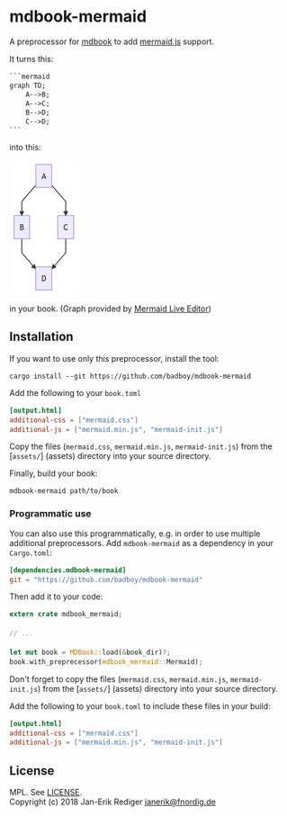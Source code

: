 # mdbook-mermaid

A preprocessor for [mdbook][] to add [mermaid.js][] support.

[mdbook]: https://github.com/rust-lang-nursery/mdBook
[mermaid.js]: https://mermaidjs.github.io/

It turns this:

~~~
```mermaid
graph TD;
    A-->B;
    A-->C;
    B-->D;
    C-->D;
```
~~~

into this:

![Simple Graph](simple-graph.png)

in your book.
(Graph provided by [Mermaid Live Editor](https://mermaidjs.github.io/mermaid-live-editor/#/view/eyJjb2RlIjoiZ3JhcGggVEQ7XG4gICAgQS0tPkI7XG4gICAgQS0tPkM7XG4gICAgQi0tPkQ7XG4gICAgQy0tPkQ7IiwibWVybWFpZCI6eyJ0aGVtZSI6ImRlZmF1bHQifX0))

## Installation

If you want to use only this preprocessor, install the tool:

```
cargo install --git https://github.com/badboy/mdbook-mermaid
```

Add the following to your `book.toml`

```toml
[output.html]
additional-css = ["mermaid.css"]
additional-js = ["mermaid.min.js", "mermaid-init.js"]
```

Copy the files (`mermaid.css`, `mermaid.min.js`, `mermaid-init.js`) from the [`assets/`] (assets) directory into your source directory.

Finally, build your book:

```
mdbook-mermaid path/to/book
```

### Programmatic use

You can also use this programmatically, e.g. in order to use multiple additional preprocessors.
Add `mdbook-mermaid` as a dependency in your `Cargo.toml`:

```toml
[dependencies.mdbook-mermaid]
git = "https://github.com/badboy/mdbook-mermaid"
```

Then add it to your code:

```rust
extern crate mdbook_mermaid;

// ...

let mut book = MDBook::load(&book_dir)?;
book.with_preprecessor(mdbook_mermaid::Mermaid);
```

Don't forget to copy the files (`mermaid.css`, `mermaid.min.js`, `mermaid-init.js`) from the [`assets/`] (assets) directory into your source directory.

Add the following to your `book.toml` to include these files in your build:

```toml
[output.html]
additional-css = ["mermaid.css"]
additional-js = ["mermaid.min.js", "mermaid-init.js"]
```




## License

MPL. See [LICENSE](LICENSE).  
Copyright (c) 2018 Jan-Erik Rediger <janerik@fnordig.de>
